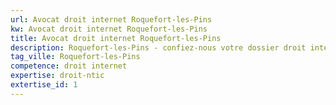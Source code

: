 ```yaml
---
url: Avocat droit internet Roquefort-les-Pins
kw: Avocat droit internet Roquefort-les-Pins
title: Avocat droit internet Roquefort-les-Pins
description: Roquefort-les-Pins - confiez-nous votre dossier droit internet
tag_ville: Roquefort-les-Pins
competence: droit internet
expertise: droit-ntic
extertise_id: 1
---
```

